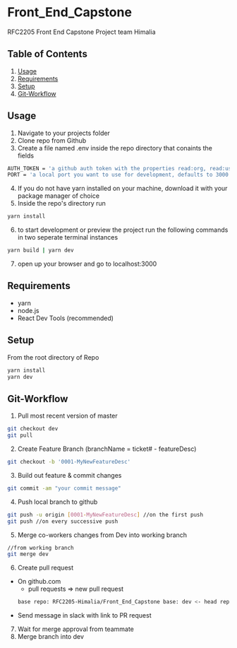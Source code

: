 # Front_End_Capstone
RFC2205 Front End Capstone Project team Himalia


## Table of Contents

1. [Usage](#usage)
2. [Requirements](#requirements)
3. [Setup](#setup)
4. [Git-Workflow](#git-workflow)

## Usage

1. Navigate to your projects folder
2. Clone repo from Github
3. Create a file named .env inside the repo directory that conaints the fields
```sh
AUTH_TOKEN = 'a github auth token with the properties read:org, read:user'
PORT = 'a local port you want to use for development, defaults to 3000'
  ```
4. If you do not have yarn installed on your machine, download it with your package manager of choice
5. Inside the repo's directory run
```sh
yarn install
```
6. to start development or preview the project run the following commands in two seperate terminal instances
```sh
yarn build | yarn dev
```
7. open up your browser and go to localhost:3000

## Requirements

- yarn
- node.js
- React Dev Tools (recommended)

## Setup

From the root directory of Repo

```sh
yarn install
yarn dev
```

## Git-Workflow

1. Pull most recent version of master
```sh
git checkout dev
git pull
```
2. Create Feature Branch (branchName = ticket# - featureDesc)
```sh
git checkout -b '0001-MyNewFeatureDesc'
```
3. Build out feature & commit changes
```sh
git commit -am "your commit message"
```
4. Push local branch to github
```sh
git push -u origin [0001-MyNewFeatureDesc] //on the first push
git push //on every successive push
```
5. Merge co-workers changes from Dev into working branch
```sh
//from working branch
git merge dev
```
6. Create pull request
  - On github.com
      - pull requests => new pull request  
      ```sh
      base repo: RFC2205-Himalia/Front_End_Capstone base: dev <- head repo: RFC2205-Himalia/ compare: 0001-MyNewFeatureDesc
      ```
  - Send message in slack with link to PR request
7. Wait for merge approval from teammate
8. Merge branch into dev
